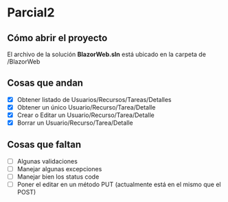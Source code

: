 # Parcial2
## Cómo abrir el proyecto
El archivo de la solución **BlazorWeb.sln** está ubicado en la carpeta de /BlazorWeb
## Cosas que andan
- [x] Obtener listado de Usuarios/Recursos/Tareas/Detalles
- [x] Obtener un único Usuario/Recurso/Tarea/Detalle
- [x] Crear o Editar un Usuario/Recurso/Tarea/Detalle
- [x] Borrar un Usuario/Recurso/Tarea/Detalle
## Cosas que faltan
- [ ] Algunas validaciones
- [ ] Manejar algunas excepciones
- [ ] Manejar bien los status code
- [ ] Poner el editar en un método PUT (actualmente está en el mismo que el POST)
